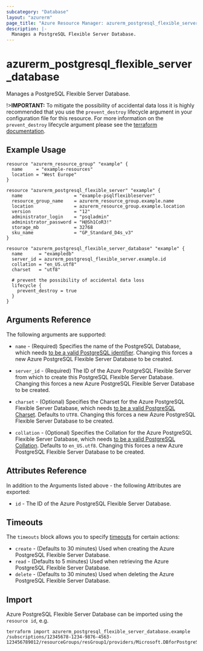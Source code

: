 ```yaml
---
subcategory: "Database"
layout: "azurerm"
page_title: "Azure Resource Manager: azurerm_postgresql_flexible_server_database"
description: |-
  Manages a PostgreSQL Flexible Server Database.
---
```


# azurerm_postgresql_flexible_server_database

Manages a PostgreSQL Flexible Server Database.

!>**IMPORTANT:** To mitigate the possibility of accidental data loss it is highly recommended that you use the `prevent_destroy` lifecycle argument in your configuration file for this resource. For more information on the `prevent_destroy` lifecycle argument please see the [terraform documentation](https://developer.hashicorp.com/terraform/tutorials/state/resource-lifecycle#prevent-resource-deletion).

## Example Usage

```hcl
resource "azurerm_resource_group" "example" {
  name     = "example-resources"
  location = "West Europe"
}

resource "azurerm_postgresql_flexible_server" "example" {
  name                   = "example-psqlflexibleserver"
  resource_group_name    = azurerm_resource_group.example.name
  location               = azurerm_resource_group.example.location
  version                = "12"
  administrator_login    = "psqladmin"
  administrator_password = "H@Sh1CoR3!"
  storage_mb             = 32768
  sku_name               = "GP_Standard_D4s_v3"
}

resource "azurerm_postgresql_flexible_server_database" "example" {
  name      = "exampledb"
  server_id = azurerm_postgresql_flexible_server.example.id
  collation = "en_US.utf8"
  charset   = "utf8"

  # prevent the possibility of accidental data loss
  lifecycle {
    prevent_destroy = true
  }
}
```

## Arguments Reference

The following arguments are supported:

* `name` - (Required) Specifies the name of the PostgreSQL Database, which needs [to be a valid PostgreSQL identifier](https://www.postgresql.org/docs/current/sql-syntax-lexical.html#SQL-SYNTAX-IDENTIFIERS). Changing this forces a new Azure PostgreSQL Flexible Server Database to be created.

* `server_id` - (Required) The ID of the Azure PostgreSQL Flexible Server from which to create this PostgreSQL Flexible Server Database. Changing this forces a new Azure PostgreSQL Flexible Server Database to be created.

* `charset` - (Optional) Specifies the Charset for the Azure PostgreSQL Flexible Server Database, which needs [to be a valid PostgreSQL Charset](https://www.postgresql.org/docs/current/static/multibyte.html). Defaults to `UTF8`. Changing this forces a new Azure PostgreSQL Flexible Server Database to be created.

* `collation` - (Optional) Specifies the Collation for the Azure PostgreSQL Flexible Server Database, which needs [to be a valid PostgreSQL Collation](https://www.postgresql.org/docs/current/static/collation.html). Defaults to `en_US.utf8`. Changing this forces a new Azure PostgreSQL Flexible Server Database to be created.

## Attributes Reference

In addition to the Arguments listed above - the following Attributes are exported:

* `id` - The ID of the Azure PostgreSQL Flexible Server Database.

## Timeouts

The `timeouts` block allows you to specify [timeouts](https://www.terraform.io/language/resources/syntax#operation-timeouts) for certain actions:

* `create` - (Defaults to 30 minutes) Used when creating the Azure PostgreSQL Flexible Server Database.
* `read` - (Defaults to 5 minutes) Used when retrieving the Azure PostgreSQL Flexible Server Database.
* `delete` - (Defaults to 30 minutes) Used when deleting the Azure PostgreSQL Flexible Server Database.

## Import

Azure PostgreSQL Flexible Server Database can be imported using the `resource id`, e.g.

```shell
terraform import azurerm_postgresql_flexible_server_database.example /subscriptions/12345678-1234-9876-4563-123456789012/resourceGroups/resGroup1/providers/Microsoft.DBforPostgreSQL/flexibleServers/flexibleServer1/databases/database1
```
